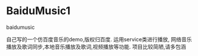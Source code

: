 # BaiduMusic1
baidumusic

自己写的一个仿百度音乐的demo,版权归百度.
运用service类进行播放, 网络音乐播放及歌词同步,本地音乐播放及歌词,视频播放等功能.
项目比较简陋,请多包涵
